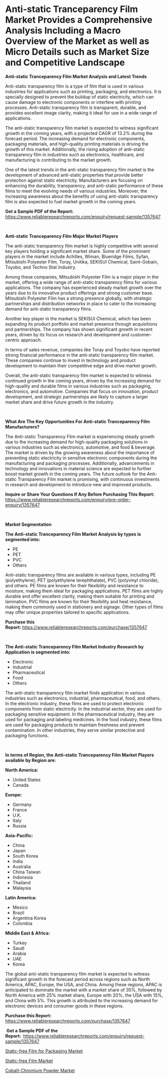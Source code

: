 <p><h1>Anti-static Tranceparency Film Market Provides a Comprehensive Analysis Including a Macro Overview of the Market as well as Micro Details such as Market Size and Competitive Landscape</h1></p><p><strong>Anti-static Tranceparency Film Market Analysis and Latest Trends</strong></p>
<p><p>Anti-static transparency film is a type of film that is used in various industries for applications such as printing, packaging, and electronics. It is specially designed to prevent the buildup of static electricity, which can cause damage to electronic components or interfere with printing processes. Anti-static transparency film is transparent, durable, and provides excellent image clarity, making it ideal for use in a wide range of applications.</p><p>The anti-static transparency film market is expected to witness significant growth in the coming years, with a projected CAGR of 13.2% during the forecast period. The increasing demand for electronic components, packaging materials, and high-quality printing materials is driving the growth of this market. Additionally, the rising adoption of anti-static transparency film in industries such as electronics, healthcare, and manufacturing is contributing to the market growth.</p><p>One of the latest trends in the anti-static transparency film market is the development of advanced anti-static properties that provide better protection against static electricity. Manufacturers are focusing on enhancing the durability, transparency, and anti-static performance of these films to meet the evolving needs of various industries. Moreover, the increasing awareness about the benefits of using anti-static transparency film is also expected to fuel market growth in the coming years.</p></p>
<p><strong>Get a Sample PDF of the Report:&nbsp;</strong> <a href="https://www.reliableresearchreports.com/enquiry/request-sample/1357647">https://www.reliableresearchreports.com/enquiry/request-sample/1357647</a></p>
<p>&nbsp;</p>
<p><strong>Anti-static Tranceparency Film Major Market Players</strong></p>
<p><p>The anti-static transparency film market is highly competitive with several key players holding a significant market share. Some of the prominent players in the market include Achilles, Wiman, Blueridge Films, Syfan, Mitsubishi Polyester Film, Toray, Unitika, SEKISUI Chemical, Saint-Gobain, Toyobo, and Techno Stat Industry.</p><p>Among these companies, Mitsubishi Polyester Film is a major player in the market, offering a wide range of anti-static transparency films for various applications. The company has experienced steady market growth over the years due to its innovative product offerings and strong customer base. Mitsubishi Polyester Film has a strong presence globally, with strategic partnerships and distribution networks in place to cater to the increasing demand for anti-static transparency films.</p><p>Another key player in the market is SEKISUI Chemical, which has been expanding its product portfolio and market presence through acquisitions and partnerships. The company has shown significant growth in recent years, driven by its focus on research and development and customer-centric approach.</p><p>In terms of sales revenue, companies like Toray and Toyobo have reported strong financial performance in the anti-static transparency film market. These companies continue to invest in technology and product development to maintain their competitive edge and drive market growth.</p><p>Overall, the anti-static transparency film market is expected to witness continued growth in the coming years, driven by the increasing demand for high-quality and durable films in various industries such as packaging, electronics, and automotive. Companies that focus on innovation, product development, and strategic partnerships are likely to capture a larger market share and drive future growth in the industry.</p></p>
<p>&nbsp;</p>
<p><strong>What Are The Key Opportunities For Anti-static Tranceparency Film Manufacturers?</strong></p>
<p><p>The Anti-static Transparency Film market is experiencing steady growth due to the increasing demand for high-quality packaging solutions in various industries such as electronics, automotive, and food & beverage. The market is driven by the growing awareness about the importance of preventing static electricity in sensitive electronic components during the manufacturing and packaging processes. Additionally, advancements in technology and innovations in material science are expected to further boost market growth in the coming years. The future outlook for the Anti-static Transparency Film market is promising, with continuous investments in research and development to introduce new and improved products.</p></p>
<p><strong>Inquire or Share Your Questions If Any Before Purchasing This Report:</strong> <a href="https://www.reliableresearchreports.com/enquiry/pre-order-enquiry/1357647">https://www.reliableresearchreports.com/enquiry/pre-order-enquiry/1357647</a></p>
<p>&nbsp;</p>
<p><strong>Market Segmentation</strong></p>
<p><strong>The Anti-static Tranceparency Film Market Analysis by types is segmented into:</strong></p>
<p><ul><li>PE</li><li>PET</li><li>PVC</li><li>Others</li></ul></p>
<p><p>Anti-static transparency films are available in various types, including PE (polyethylene), PET (polyethylene terephthalate), PVC (polyvinyl chloride), and others. PE films are known for their flexibility and resistance to moisture, making them ideal for packaging applications. PET films are highly durable and offer excellent clarity, making them suitable for printing and lamination. PVC films are known for their flexibility and heat resistance, making them commonly used in stationery and signage. Other types of films may offer unique properties tailored to specific applications.</p></p>
<p><strong>Purchase this Report:&nbsp;</strong><a href="https://www.reliableresearchreports.com/purchase/1357647">https://www.reliableresearchreports.com/purchase/1357647</a></p>
<p>&nbsp;</p>
<p><strong>The Anti-static Tranceparency Film Market Industry Research by Application is segmented into:</strong></p>
<p><ul><li>Electronic</li><li>Industrial</li><li>Pharmaceutical</li><li>Food</li><li>Others</li></ul></p>
<p><p>The anti-static transparency film market finds application in various industries such as electronics, industrial, pharmaceutical, food, and others. In the electronic industry, these films are used to protect electronic components from static electricity. In the industrial sector, they are used for packaging sensitive equipment. In the pharmaceutical industry, they are used for packaging and labeling medicines. In the food industry, these films are used for packaging products to maintain freshness and prevent contamination. In other industries, they serve similar protective and packaging functions.</p></p>
<p>&nbsp;</p>
<p><strong>In terms of Region, the Anti-static Tranceparency Film Market Players available by Region are:</strong></p>
<p>
    <p> <strong> North America: </strong>
        <ul>
            <li>United States</li>
            <li>Canada</li>
        </ul>
        </p> 
    <p> <strong> Europe: </strong>
        <ul>
            <li>Germany</li>
            <li>France</li>
            <li>U.K.</li>
            <li>Italy</li>
            <li>Russia</li>
        </ul>
        </p> 
    <p> <strong> Asia-Pacific: </strong>
        <ul>
            <li>China</li>
            <li>Japan</li>
            <li>South Korea</li>
            <li>India</li>
            <li>Australia</li>
            <li>China Taiwan</li>
            <li>Indonesia</li>
            <li>Thailand</li>
            <li>Malaysia</li>
        </ul>
        </p> 
    <p> <strong> Latin America: </strong>
        <ul>
            <li>Mexico</li>
            <li>Brazil</li>
            <li>Argentina Korea</li>
            <li>Colombia</li>
        </ul>
        </p> 
    <p> <strong> Middle East & Africa: </strong>
        <ul>
            <li>Turkey</li>
            <li>Saudi</li>
            <li>Arabia</li>
            <li>UAE</li>
            <li>Korea</li>
        </ul>
    </p>
    </p>
<p><p>The global anti-static transparency film market is expected to witness significant growth in the forecast period across regions such as North America, APAC, Europe, the USA, and China. Among these regions, APAC is anticipated to dominate the market with a market share of 35%, followed by North America with 25% market share, Europe with 20%, the USA with 15%, and China with 5%. This growth is attributed to the increasing demand for electronic devices and consumer goods in these regions.</p></p>
<p><strong>Purchase this Report: </strong><a href="https://www.reliableresearchreports.com/purchase/1357647">https://www.reliableresearchreports.com/purchase/1357647</a></p>
<p>&nbsp;<strong>Get a Sample PDF of the Report:&nbsp;&nbsp;</strong><a href="https://www.reliableresearchreports.com/enquiry/request-sample/1357647">https://www.reliableresearchreports.com/enquiry/request-sample/1357647</a></p>
<p><strong></strong></p>
<p><p><a href="https://github.com/Hazelklievgspy6vdcsmu106w/Market-Research-Report-List-1/blob/main/static-free-film-for-packaging-market.md">Static-free Film for Packaging Market</a></p><p><a href="https://github.com/lubmix/Market-Research-Report-List-1/blob/main/static-free-film-market.md">Static-free Film Market</a></p><p><a href="https://github.com/joannagoyvaerts/Market-Research-Report-List-1/blob/main/cobalt-chromium-powder-market.md">Cobalt-Chromium Powder Market</a></p></p>